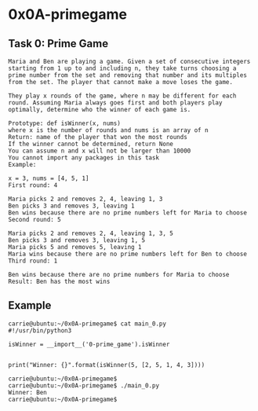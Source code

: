# 0x0A-primegame
## Task 0: Prime Game
    Maria and Ben are playing a game. Given a set of consecutive integers starting from 1 up to and including n, they take turns choosing a prime number from the set and removing that number and its multiples from the set. The player that cannot make a move loses the game.

    They play x rounds of the game, where n may be different for each round. Assuming Maria always goes first and both players play optimally, determine who the winner of each game is.

    Prototype: def isWinner(x, nums)
    where x is the number of rounds and nums is an array of n
    Return: name of the player that won the most rounds
    If the winner cannot be determined, return None
    You can assume n and x will not be larger than 10000
    You cannot import any packages in this task
    Example:

    x = 3, nums = [4, 5, 1]
    First round: 4

    Maria picks 2 and removes 2, 4, leaving 1, 3
    Ben picks 3 and removes 3, leaving 1
    Ben wins because there are no prime numbers left for Maria to choose
    Second round: 5

    Maria picks 2 and removes 2, 4, leaving 1, 3, 5
    Ben picks 3 and removes 3, leaving 1, 5
    Maria picks 5 and removes 5, leaving 1
    Maria wins because there are no prime numbers left for Ben to choose
    Third round: 1

    Ben wins because there are no prime numbers for Maria to choose
    Result: Ben has the most wins

## Example
    carrie@ubuntu:~/0x0A-primegame$ cat main_0.py
    #!/usr/bin/python3

    isWinner = __import__('0-prime_game').isWinner


    print("Winner: {}".format(isWinner(5, [2, 5, 1, 4, 3])))

    carrie@ubuntu:~/0x0A-primegame$
    carrie@ubuntu:~/0x0A-primegame$ ./main_0.py
    Winner: Ben
    carrie@ubuntu:~/0x0A-primegame$
